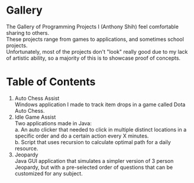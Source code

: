 # Gallery
The Gallery of Programming Projects I (Anthony Shih) feel comfortable sharing to others.\
These projects range from games to applications, and sometimes school projects.\
Unfortunately, most of the projects don't "look" really good due to my lack of artistic ability, so a majority of this is to showcase proof of concepts.

# Table of Contents
  1. Auto Chess Assist\
    Windows application I made to track item drops in a game called Dota Auto Chess.
  2. Idle Game Assist\
    Two applications made in Java:\
      a. An auto clicker that needed to click in multiple distinct locations in a specific order and do a certain action every X minutes.\
      b. Script that uses recursion to calculate optimal path for a daily resource.
  3. Jeopardy\
    Java GUI application that simulates a simpler version of 3 person Jeopardy, but with a pre-selected order of questions that can be customized for any subject.
